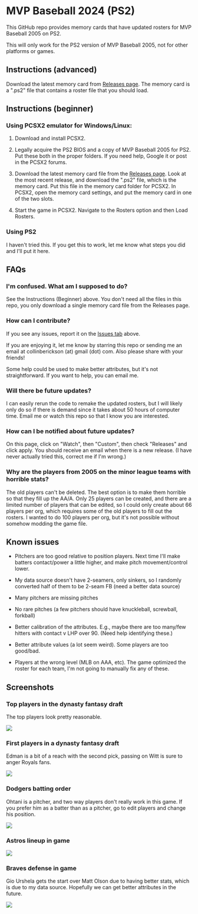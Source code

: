 
# MVP Baseball 2024 (PS2)

<!-- badges: start -->
<!-- badges: end -->

This GitHub repo provides memory cards that have updated rosters
for MVP Baseball 2005 on PS2.

This will only work for the PS2 version of MVP Baseball 2005, not for other
platforms or games.

## Instructions (advanced)

Download the latest memory card from [Releases page](https://github.com/CollinErickson/MVP2005/releases/).
The memory card is a ".ps2" file that contains a roster file that you should load.

## Instructions (beginner)

### Using PCSX2 emulator for Windows/Linux:

1. Download and install PCSX2.

2. Legally acquire the PS2 BIOS and a copy of MVP Baseball 2005 for PS2.
Put these both in the proper folders. If you need help, Google it or post
in the PCSX2 forums.

3. Download the latest memory card file from the [Releases page](https://github.com/CollinErickson/MVP2005/releases/).
Look at the most recent release, and download the ".ps2" file, which is the 
memory card.
Put this file in the memory card folder for PCSX2. In PCSX2, open the memory
card settings, and put the memory card in one of the two slots.

4. Start the game in PCSX2. Navigate to the Rosters option and then Load Rosters.

### Using PS2

I haven't tried this. If you get this to work, let me know what steps you
did and I'll put it here.

## FAQs

### I'm confused. What am I supposed to do?

See the Instructions (Beginner) above. You don't need all the files in this
repo, you only download a single memory card file from the Releases page.

### How can I contribute?

If you see any issues, report it on the
[Issues tab](https://github.com/CollinErickson/MVP2005/issues)
above.

If you are enjoying it, let me know by starring this repo or sending me an 
email at collinberickson (at) gmail (dot) com.
Also please share with your friends!

Some help could be used to make better attributes, but it's not straightforward.
If you want to help, you can email me.

### Will there be future updates?

I can easily rerun the code to remake the updated rosters, but I will likely
only do so if there is demand since it takes about 50 hours of computer time.
Email me or watch this repo so that I know
you are interested.

### How can I be notified about future updates?

On this page, click on "Watch", then "Custom", then check "Releases" and 
click apply. You should receive an email when there is a new release.
(I have never actually tried this, correct me if I'm wrong.)

### Why are the players from 2005 on the minor league teams with horrible stats?

The old players can't be deleted. The best option is to make them horrible
so that they fill up the AA/A. Only 25 players can be created, and there are a
limited number of players that can be edited, so I could only create about 66
players per org, which requires some of the old players to fill out the rosters.
I wanted to do 100 players per org, but it's not possible without somehow
modding the game file.

## Known issues

* Pitchers are too good relative to position players. Next time I'll make
batters contact/power a little higher, and make pitch movement/control lower.

* My data source doesn't have 2-seamers, only sinkers, so I randomly converted
half of them to be 2-seam FB (need a better data source)

* Many pitchers are missing pitches

* No rare pitches (a few pitchers should have knuckleball, screwball, forkball)

* Better calibration of the attributes. E.g., maybe there are too many/few
hitters with contact v LHP over 90. (Need help identifying these.)

* Better attribute values (a lot seem weird). Some players are too good/bad.

* Players at the wrong level (MLB on AAA, etc). The game optimized the roster
for each team, I'm not going to manually fix any of these.

## Screenshots

### Top players in the dynasty fantasy draft

The top players look pretty reasonable.

![](images/demo/fantasy_draft_top_players.png)

### First players in a dynasty fantasy draft

Edman is a bit of a reach with the second pick, passing on Witt is sure
to anger Royals fans.

![](images/demo/fantasy_draft_review.png)

### Dodgers batting order

Ohtani is a pitcher, and two way players don't really work in this game.
If you prefer him as a batter than as a pitcher, go to edit players and change
his position.

![](images/demo/dodgers_batting_order.png)

### Astros lineup in game

![](images/demo/astros_lineup_before_game.png)

### Braves defense in game

Gio Urshela gets the start over Matt Olson due to having better stats,
which is due to my data source. Hopefully we can get better attributes in the
future.

![](images/demo/braves_defense_before_game.png)
